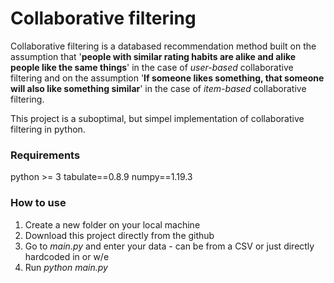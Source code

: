 # Collaborative filtering
Collaborative filtering is a databased recommendation method built on the assumption that '<b>people with similar rating habits are alike and alike people like the same things</b>' in the case of <i>user-based</i> collaborative filtering and on the assumption '<b>If someone likes something, that someone will also like something similar</b>' in the case of <i>item-based</i> collaborative filtering.

This project is a suboptimal, but simpel implementation of collaborative filtering in python.

### Requirements
python >= 3
tabulate==0.8.9
numpy==1.19.3

### How to use
1. Create a new folder on your local machine
2. Download this project directly from the github
3. Go to <i>main.py</i> and enter your data - can be from a CSV or just directly hardcoded in or w/e
4. Run <i>python main.py</i>







